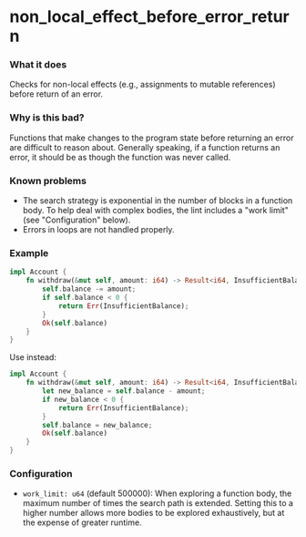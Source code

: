 # non_local_effect_before_error_return

### What it does
Checks for non-local effects (e.g., assignments to mutable references) before return of an
error.

### Why is this bad?
Functions that make changes to the program state before returning an error are difficult to
reason about. Generally speaking, if a function returns an error, it should be as though the
function was never called.

### Known problems
- The search strategy is exponential in the number of blocks in a function body. To help
  deal with complex bodies, the lint includes a "work limit" (see "Configuration" below).
- Errors in loops are not handled properly.

### Example
```rust
impl Account {
    fn withdraw(&mut self, amount: i64) -> Result<i64, InsufficientBalance> {
        self.balance -= amount;
        if self.balance < 0 {
            return Err(InsufficientBalance);
        }
        Ok(self.balance)
    }
}
```
Use instead:
```rust
impl Account {
    fn withdraw(&mut self, amount: i64) -> Result<i64, InsufficientBalance> {
        let new_balance = self.balance - amount;
        if new_balance < 0 {
            return Err(InsufficientBalance);
        }
        self.balance = new_balance;
        Ok(self.balance)
    }
}
```

### Configuration
- `work_limit: u64` (default 500000): When exploring a function body, the maximum number of
  times the search path is extended. Setting this to a higher number allows more bodies to
  be explored exhaustively, but at the expense of greater runtime.
